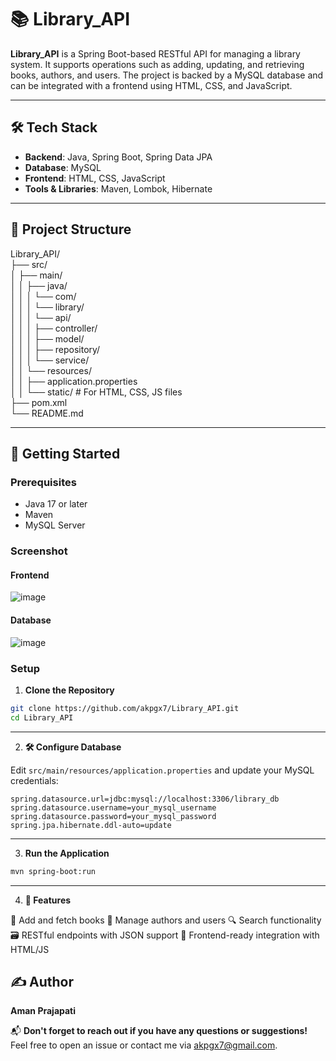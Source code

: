 # 📚 Library_API

**Library_API** is a Spring Boot-based RESTful API for managing a library system. It supports operations such as adding, updating, and retrieving books, authors, and users. The project is backed by a MySQL database and can be integrated with a frontend using HTML, CSS, and JavaScript.

---

## 🛠️ Tech Stack

- **Backend**: Java, Spring Boot, Spring Data JPA
- **Database**: MySQL
- **Frontend**: HTML, CSS, JavaScript
- **Tools & Libraries**: Maven, Lombok, Hibernate

---

## 📁 Project Structure
<p>
Library_API/<br>
├── src/<br>
│   ├── main/<br>
│   │   ├── java/<br>
│   │   │   └── com/<br>
│   │   │       └── library/<br>
│   │   │           └── api/<br>
│   │   │               ├── controller/<br>
│   │   │               ├── model/<br>
│   │   │               ├── repository/<br>
│   │   │               └── service/<br>
│   │   └── resources/<br>
│   │       ├── application.properties<br>
│   │       └── static/          # For HTML, CSS, JS files<br>
├── pom.xml<br>
└── README.md<br>
</p>

---

## 🚀 Getting Started

### Prerequisites

- Java 17 or later
- Maven
- MySQL Server

### Screenshot
#### Frontend
![image](https://github.com/user-attachments/assets/1f3a1463-19e4-4a8f-931c-c839d31eb736)
#### Database
![image](https://github.com/user-attachments/assets/5010c9b0-fd43-4e0d-804b-9e90bfef7315)

### Setup

1. **Clone the Repository**

```bash
git clone https://github.com/akpgx7/Library_API.git
cd Library_API
```
---

2. **🛠️ Configure Database**

Edit `src/main/resources/application.properties` and update your MySQL credentials:

```properties
spring.datasource.url=jdbc:mysql://localhost:3306/library_db
spring.datasource.username=your_mysql_username
spring.datasource.password=your_mysql_password
spring.jpa.hibernate.ddl-auto=update
```
---

3. **Run the Application**

```bash
mvn spring-boot:run
```
---

4. **🔧 Features**

📖 Add and fetch books
👤 Manage authors and users
🔍 Search functionality
🗃️ RESTful endpoints with JSON support
🧩 Frontend-ready integration with HTML/JS

## ✍️ Author
**Aman Prajapati**

📬 **Don't forget to reach out if you have any questions or suggestions!**  
Feel free to open an issue or contact me via [akpgx7@gmail.com](mailto:akpgx7@gmail.com).
